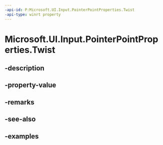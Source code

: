 ```yaml
---
-api-id: P:Microsoft.UI.Input.PointerPointProperties.Twist
-api-type: winrt property
---
```


# Microsoft.UI.Input.PointerPointProperties.Twist

<!--
public float Twist { get; }
-->

## -description
## -property-value

## -remarks

## -see-also

## -examples
